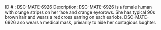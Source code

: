 ID # : DSC-MATE-6926
Description: DSC-MATE-6926 is a female human with orange stripes on her face and orange eyebrows. She has typical 90s brown hair and wears a red cross earring on each earlobe. DSC-MATE-6926 also wears a medical mask, primarily to hide her contagious laughter.